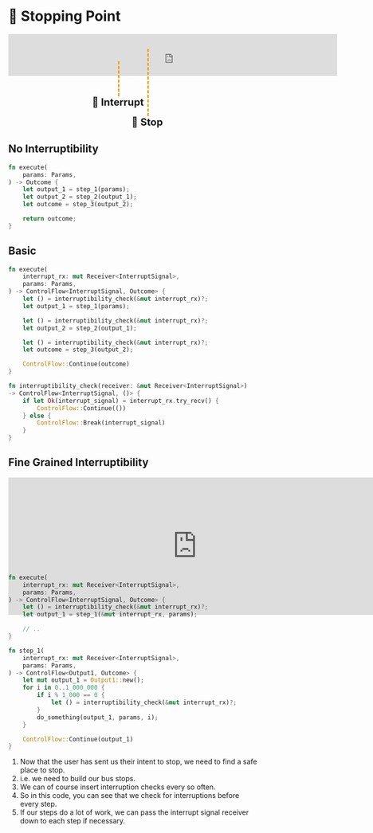 # 🚏 Stopping Point

<iframe
    src="http://localhost:7890/?src=hierarchy%3A%0A%20%20server%3A%0A%20%20upload%3A%0A%20%20config%3A%0A%20%20start%3A%0Anode_infos%3A%0A%20%20server%3A%20%20%7B%20emoji%3A%20%F0%9F%96%A5%EF%B8%8F%2C%20name%3A%20%22Server%3Cbr%20%2F%3ELaunch%22%20%7D%0A%20%20upload%3A%20%20%7B%20emoji%3A%20%F0%9F%93%A4%2C%20name%3A%20%22App%3Cbr%20%2F%3EUpload%22%20%20%20%20%7D%0A%20%20config%3A%20%20%7B%20emoji%3A%20%F0%9F%9B%A0%EF%B8%8F%2C%20name%3A%20%22App%3Cbr%20%2F%3EConfigure%22%20%7D%0A%20%20start%3A%20%20%20%7B%20emoji%3A%20%F0%9F%94%81%2C%20name%3A%20%22App%3Cbr%20%2F%3EStart%22%20%20%20%7D%0Aedges%3A%0A%20%20server__upload%3A%20%5Bserver%2C%20upload%5D%0A%20%20upload__config%3A%20%5Bupload%2C%20config%5D%0A%20%20config__start%3A%20%20%5Bconfig%2C%20start%5D%0Atailwind_classes%3A%0A%20%20server%3A%20%3E-%0A%20%20%20%20%5B%26%3Epath%5D%3Afill-green-300%0A%20%20%20%20%5B%26%3Epath%5D%3Astroke-1%0A%20%20%20%20%5B%26%3Epath%5D%3Astroke-green-600%0A%20%20%20%20%5B%26%3Epath%5D%3Ahover%3Afill-green-200%0A%20%20%20%20%5B%26%3Epath%5D%3Ahover%3Astroke-green-600%0A%20%20%20%20%5B%26%3Epath%5D%3Afocus%3Aoutline-1%0A%20%20%20%20%5B%26%3Epath%5D%3Afocus%3Aoutline-lime-600%0A%20%20%20%20%5B%26%3Epath%5D%3Afocus%3Aoutline-dashed%0A%20%20%20%20%5B%26%3Epath%5D%3Afocus%3Arounded-xl%0A%20%20%20%20cursor-pointer%0A%20%20upload%3A%20%3E-%0A%20%20%20%20%5B%26%3Epath%5D%3Afill-blue-300%0A%20%20%20%20%5B%26%3Epath%5D%3Astroke-1%0A%20%20%20%20%5B%26%3Epath%5D%3Astroke-blue-600%0A%20%20%20%20%5B%26%3Epath%5D%3Ahover%3Afill-blue-200%0A%20%20%20%20%5B%26%3Epath%5D%3Ahover%3Astroke-blue-600%0A%20%20%20%20%5B%26%3Epath%5D%3Afocus%3Aoutline-1%0A%20%20%20%20%5B%26%3Epath%5D%3Afocus%3Aoutline-lime-600%0A%20%20%20%20%5B%26%3Epath%5D%3Afocus%3Aoutline-dashed%0A%20%20%20%20%5B%26%3Epath%5D%3Afocus%3Arounded-xl%0A%20%20%20%20cursor-pointer%0A%20%20server__upload%3A%20%3E-%0A%20%20%20%20%5B%26%3Epath%5D%3Astroke-1%0A%20%20%20%20%5B%26%3Epath%5D%3Astroke-green-700%0A%20%20%20%20%5B%26%3Epolygon%5D%3Afill-green-700%0A%20%20%20%20%5B%26%3Epolygon%5D%3Astroke-1%0A%20%20%20%20%5B%26%3Epolygon%5D%3Astroke-green-700%0A%20%20%20%20%5B%26%3Epath%5D%3Afocus%3Aoutline-1%0A%20%20%20%20%5B%26%3Epath%5D%3Afocus%3Aoutline-lime-600%0A%20%20%20%20%5B%26%3Epath%5D%3Afocus%3Aoutline-dashed%0A%20%20%20%20%5B%26%3Epath%5D%3Afocus%3Arounded-xl%0A%20%20%20%20cursor-pointer%0A&diagram_only=true"
    width="550" height="70"
    style="border: 0; transform-origin: top left; scale: 1.2; margin-bottom: -40px;">
</iframe>

<div style="
    width: 100%;
">
    <!-- Interruption point -->
    <div style="
        position: relative;
        left: 220px;
        top: -40px;
        display: inline-flex;
        flex-direction: column;
        justify-content: center;
    ">
        <div style="
            display: inline-block;
            height: 70px;
            border-left-color: #f59e0b;
            border-left-style: dashed;
            border-left-width: 3px;
        "></div>
        <div style="
            display: inline-block;
            font-weight: bold;
            font-size: 20px;
            margin-left: -50%;
        ">🛑 Interrupt</div>
    </div>
    <!-- Stopping point -->
    <div style="
        position: relative;
        left: 171px;
        display: inline-flex;
        flex-direction: column;
        justify-content: flex-start;
        align-items: flex-start;
    ">
        <div style="
            display: inline-block;
            height: 135px;
            border-left-color: #f59e0b;
            border-left-style: dashed;
            border-left-width: 3px;
        "></div>
        <div style="
            display: inline-block;
            font-weight: bold;
            font-size: 20px;
            margin-left: -50%;
        ">🚏 Stop</div>
    </div>
</div>

## No Interruptibility

```rust ,ignore
fn execute(
    params: Params,
) -> Outcome {
    let output_1 = step_1(params);
    let output_2 = step_2(output_1);
    let outcome = step_3(output_2);

    return outcome;
}
```

## Basic

```rust ,ignore
fn execute(
    interrupt_rx: mut Receiver<InterruptSignal>,
    params: Params,
) -> ControlFlow<InterruptSignal, Outcome> {
    let () = interruptibility_check(&mut interrupt_rx)?;
    let output_1 = step_1(params);

    let () = interruptibility_check(&mut interrupt_rx)?;
    let output_2 = step_2(output_1);

    let () = interruptibility_check(&mut interrupt_rx)?;
    let outcome = step_3(output_2);

    ControlFlow::Continue(outcome)
}

fn interruptibility_check(receiver: &mut Receiver<InterruptSignal>)
-> ControlFlow<InterruptSignal, ()> {
    if let Ok(interrupt_signal) = interrupt_rx.try_recv() {
        ControlFlow::Continue(())
    } else {
        ControlFlow::Break(interrupt_signal)
    }
}
```

## Fine Grained Interruptibility

<iframe
    src="http://localhost:7890/?src=hierarchy%3A%0A%20%20server%3A%0A%20%20%20%20server_inner%3A%0A%20%20upload%3A%0A%20%20%20%20upload_part_1%3A%0A%20%20%20%20upload_part_2%3A%0A%20%20%20%20upload_part_3%3A%0A%20%20config%3A%0A%20%20%20%20config_inner%3A%0A%20%20start%3A%0A%20%20%20%20start_inner%3A%0Anode_infos%3A%0A%20%20server%3A%20%20%7B%20emoji%3A%20%F0%9F%96%A5%EF%B8%8F%2C%20name%3A%20%22%22%20%7D%0A%20%20server_inner%3A%20%7B%20emoji%3A%20%F0%9F%96%A5%EF%B8%8F%2C%20name%3A%20%22..%3Cbr%20%2F%3E..%22%20%7D%0A%20%20upload%3A%20%20%7B%20emoji%3A%20%F0%9F%93%A4%2C%20name%3A%20%22App%3Cbr%20%2F%3EUpload%22%20%20%20%20%7D%0A%20%20upload_part_1%3A%20%7B%20emoji%3A%20%F0%9F%93%A4%2C%20name%3A%20%221%22%20%7D%0A%20%20upload_part_2%3A%20%7B%20emoji%3A%20%F0%9F%93%A4%2C%20name%3A%20%222%22%20%7D%0A%20%20upload_part_3%3A%20%7B%20emoji%3A%20%F0%9F%93%A4%2C%20name%3A%20%223%22%20%7D%0A%20%20config%3A%20%20%7B%20emoji%3A%20%F0%9F%9B%A0%EF%B8%8F%2C%20name%3A%20%22%22%20%7D%0A%20%20config_inner%3A%20%7B%20emoji%3A%20%F0%9F%96%A5%EF%B8%8F%2C%20name%3A%20%22..%3Cbr%20%2F%3E..%22%20%7D%0A%20%20start%3A%20%20%20%7B%20emoji%3A%20%F0%9F%94%81%2C%20name%3A%20%22%22%20%20%20%7D%0A%20%20start_inner%3A%20%7B%20emoji%3A%20%F0%9F%94%81%2C%20name%3A%20%22..%3Cbr%20%2F%3E..%22%20%7D%0Aedges%3A%0A%20%20server__upload%3A%20%5Bserver%2C%20upload%5D%0A%20%20upload__config%3A%20%5Bupload%2C%20config%5D%0A%20%20config__start%3A%20%5Bconfig%2C%20start%5D%0A%20%20upload_part_1__upload_part_2%3A%20%5Bupload_part_1%2C%20upload_part_2%5D%0A%20%20upload_part_2__upload_part_3%3A%20%5Bupload_part_2%2C%20upload_part_3%5D%0Atailwind_classes%3A%0A%20%20server_inner%3A%20hidden%0A%20%20config_inner%3A%20hidden%0A%20%20start_inner%3A%20hidden%0A%20%20server%3A%20%26green%20%3E-%0A%20%20%20%20%5B%26%3Epath%5D%3Afill-green-300%0A%20%20%20%20%5B%26%3Epath%5D%3Astroke-1%0A%20%20%20%20%5B%26%3Epath%5D%3Astroke-green-600%0A%20%20%20%20%5B%26%3Epath%5D%3Ahover%3Afill-green-200%0A%20%20%20%20%5B%26%3Epath%5D%3Ahover%3Astroke-green-600%0A%20%20%20%20%5B%26%3Epath%5D%3Afocus%3Aoutline-1%0A%20%20%20%20%5B%26%3Epath%5D%3Afocus%3Aoutline-lime-600%0A%20%20%20%20%5B%26%3Epath%5D%3Afocus%3Aoutline-dashed%0A%20%20%20%20%5B%26%3Epath%5D%3Afocus%3Arounded-xl%0A%20%20%20%20cursor-pointer%0A%20%20upload%3A%20%26blue%20%3E-%0A%20%20%20%20%5B%26%3Epath%5D%3Afill-blue-300%0A%20%20%20%20%5B%26%3Epath%5D%3Astroke-1%0A%20%20%20%20%5B%26%3Epath%5D%3Astroke-blue-600%0A%20%20%20%20%5B%26%3Epath%5D%3Ahover%3Afill-blue-100%0A%20%20%20%20%5B%26%3Epath%5D%3Ahover%3Astroke-blue-400%0A%20%20%20%20%5B%26%3Epath%5D%3Afocus%3Afill-blue-200%0A%20%20%20%20%5B%26%3Epath%5D%3Afocus%3Aoutline-1%0A%20%20%20%20%5B%26%3Epath%5D%3Afocus%3Aoutline-blue-500%0A%20%20%20%20%5B%26%3Epath%5D%3Afocus%3Aoutline-dashed%0A%20%20%20%20%5B%26%3Epath%5D%3Afocus%3Arounded-xl%0A%20%20%20%20cursor-pointer%0A%20%20upload_part_1%3A%20%2Agreen%0A%20%20upload_part_2%3A%20%2Ablue%0A%20%20server__upload%3A%20%3E-%0A%20%20%20%20%5B%26%3Epath%5D%3Astroke-1%0A%20%20%20%20%5B%26%3Epath%5D%3Astroke-green-700%0A%20%20%20%20%5B%26%3Epolygon%5D%3Afill-green-700%0A%20%20%20%20%5B%26%3Epolygon%5D%3Astroke-1%0A%20%20%20%20%5B%26%3Epolygon%5D%3Astroke-green-700%0A%20%20%20%20%5B%26%3Epath%5D%3Afocus%3Aoutline-1%0A%20%20%20%20%5B%26%3Epath%5D%3Afocus%3Aoutline-lime-600%0A%20%20%20%20%5B%26%3Epath%5D%3Afocus%3Aoutline-dashed%0A%20%20%20%20%5B%26%3Epath%5D%3Afocus%3Arounded-xl%0A%20%20%20%20cursor-pointer%0A&diagram_only=true"
    width="630" height="230"
    style="border: 0; transform-origin: top left; scale: 1.2; margin-bottom: -50px;">
</iframe>

```rust ,ignore
fn execute(
    interrupt_rx: mut Receiver<InterruptSignal>,
    params: Params,
) -> ControlFlow<InterruptSignal, Outcome> {
    let () = interruptibility_check(&mut interrupt_rx)?;
    let output_1 = step_1(&mut interrupt_rx, params);

    // ..
}

fn step_1(
    interrupt_rx: mut Receiver<InterruptSignal>,
    params: Params,
) -> ControlFlow<Output1, Outcome> {
    let mut output_1 = Output1::new();
    for i in 0..1_000_000 {
        if i % 1_000 == 0 {
            let () = interruptibility_check(&mut interrupt_rx)?;
        }
        do_something(output_1, params, i);
    }

    ControlFlow::Continue(output_1)
}
```


1. Now that the user has sent us their intent to stop, we need to find a safe place to stop.
2. i.e. we need to build our bus stops.
3. We can of course insert interruption checks every so often.
4. So in this code, you can see that we check for interruptions before every step.
5. If our steps do a lot of work, we can pass the interrupt signal receiver down to each step if necessary.
